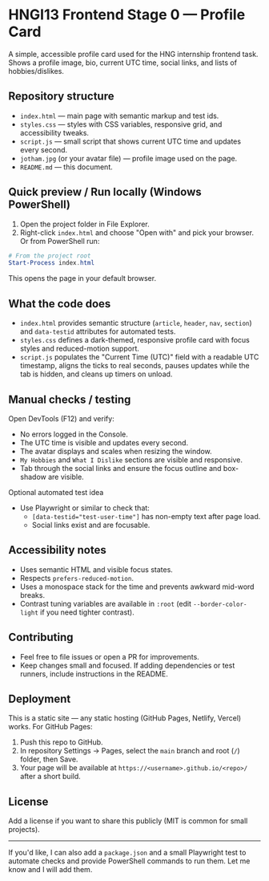 # HNGI13 Frontend Stage 0 — Profile Card

A simple, accessible profile card used for the HNG internship frontend task. Shows a profile image, bio, current UTC time, social links, and lists of hobbies/dislikes.

## Repository structure

- `index.html` — main page with semantic markup and test ids.
- `styles.css` — styles with CSS variables, responsive grid, and accessibility tweaks.
- `script.js` — small script that shows current UTC time and updates every second.
- `jotham.jpg` (or your avatar file) — profile image used on the page.
- `README.md` — this document.

## Quick preview / Run locally (Windows PowerShell)

1. Open the project folder in File Explorer.
2. Right-click `index.html` and choose "Open with" and pick your browser.  
   Or from PowerShell run:

```powershell
# From the project root
Start-Process index.html
```

This opens the page in your default browser.

## What the code does

- `index.html` provides semantic structure (`article`, `header`, `nav`, `section`) and `data-testid` attributes for automated tests.
- `styles.css` defines a dark-themed, responsive profile card with focus styles and reduced-motion support.
- `script.js` populates the "Current Time (UTC)" field with a readable UTC timestamp, aligns the ticks to real seconds, pauses updates while the tab is hidden, and cleans up timers on unload.

## Manual checks / testing

Open DevTools (F12) and verify:
- No errors logged in the Console.
- The UTC time is visible and updates every second.
- The avatar displays and scales when resizing the window.
- `My Hobbies` and `What I Dislike` sections are visible and responsive.
- Tab through the social links and ensure the focus outline and box-shadow are visible.

Optional automated test idea
- Use Playwright or similar to check that:
  - `[data-testid="test-user-time"]` has non-empty text after page load.
  - Social links exist and are focusable.

## Accessibility notes

- Uses semantic HTML and visible focus states.
- Respects `prefers-reduced-motion`.
- Uses a monospace stack for the time and prevents awkward mid-word breaks.
- Contrast tuning variables are available in `:root` (edit `--border-color-light` if you need tighter contrast).

## Contributing

- Feel free to file issues or open a PR for improvements.
- Keep changes small and focused. If adding dependencies or test runners, include instructions in the README.

## Deployment

This is a static site — any static hosting (GitHub Pages, Netlify, Vercel) works. For GitHub Pages:

1. Push this repo to GitHub.
2. In repository Settings → Pages, select the `main` branch and root (`/`) folder, then Save.
3. Your page will be available at `https://<username>.github.io/<repo>/` after a short build.

## License

Add a license if you want to share this publicly (MIT is common for small projects).

---

If you'd like, I can also add a `package.json` and a small Playwright test to automate checks and provide PowerShell commands to run them. Let me know and I will add them.